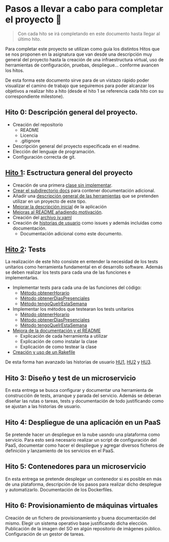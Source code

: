 # Pasos a llevar a cabo para completar el proyecto :walking:
> Con cada hito se irá completando en este documento hasta llegar al último hito.

Para completar este proyecto se utilizan como guía los distintos Hitos que se nos proponen en la asignatura que van desde una descripción muy general del proyecto hasta la creación de una infraestructura virtual, uso de herramientas de configuración, pruebas, despliegue... conforme avancen los hitos.

De esta forma este documento sirve para de un vistazo rápido poder visualizar el camino de trabajo que seguiremos para poder alcanzar los objetivos a realizar hito a hito (desde el hito 1 se referencia cada hito con su correspondiente milestone).

## Hito 0: Descripción general del proyecto.
- Creación del repositorio
    - README
    - Licencia
    - .gitignore
- Descripción general del proyecto especificada en el readme.
- Elección del lenguaje de programación.
- Configuración correcta de git.

## [Hito 1](https://github.com/antoniocuadros/WhenToClass/milestone/1): Esctructura general del proyecto
- Creación de una primera [clase sin implementar](https://github.com/antoniocuadros/WhenToClass/issues/6).
- [Crear el subdirectorio docs](https://github.com/antoniocuadros/WhenToClass/issues/2) para contener documentación adicional.
- Añadir una [descripción general de las herramientas](https://github.com/antoniocuadros/WhenToClass/issues/1) que se pretenden utilizar en un proyecto de este tipo.
- [Mejorar la descripción inicial](https://github.com/antoniocuadros/WhenToClass/issues/4) de la aplicación
- [Mejoras al README añadiendo motivación](https://github.com/antoniocuadros/WhenToClass/issues/7).
- Creación del [archivo iv.yaml](https://github.com/antoniocuadros/WhenToClass/issues/3)
- Creación de [historias de usuario](https://github.com/antoniocuadros/WhenToClass/issues/11) como issues y además incluidas como documentación.
    - Documentación adicional como este documento.

## [Hito 2](https://github.com/antoniocuadros/WhenToClass/milestone/2): Tests
La realización de este hito consiste en entender la necesidad de los tests unitarios como herramienta fundamental en el desarrollo software. Además se deben realizar los tests para cada una de las funciones e implementarlas.
- Implementar tests para cada una de las funciones del código:
    - [Método obtenerHorario](https://github.com/antoniocuadros/WhenToClass/issues/14)
    - [Método obtenerDiasPresenciales](https://github.com/antoniocuadros/WhenToClass/issues/15)
    - [Método tengoQueIrEstaSemana](https://github.com/antoniocuadros/WhenToClass/issues/24)
- Implementar los métodos que testearan los tests unitarios
    - [Método obtenerHorario](https://github.com/antoniocuadros/WhenToClass/issues/17)
    - [Método obtenerDiasPresenciales](https://github.com/antoniocuadros/WhenToClass/issues/18)
    - [Método tengoQueIrEstaSemana](https://github.com/antoniocuadros/WhenToClass/issues/23)
- [Mejora de la documentación y el README](https://github.com/antoniocuadros/WhenToClass/issues/20)
    - Explicación de cada herramienta a utilizar
    - Explicación de como instalar la clase
    - Explicación de como testear la clase
- [Creación y uso de un Rakefile](https://github.com/antoniocuadros/WhenToClass/issues/19)

De esta forma han avanzado las historias de usuario [HU1](https://github.com/antoniocuadros/WhenToClass/issues/8), [HU2](https://github.com/antoniocuadros/WhenToClass/issues/9) y [HU3](https://github.com/antoniocuadros/WhenToClass/issues/10).
## Hito 3: Diseño y test de un microservicio
En esta entrega se busca configurar y documentar una herramienta de construcción de tests, arranque y parada del servicio. Además se deberan diseñar las rutas o tareas, tests y documentación de todo justificando como se ajustan a las historias de usuario.

## Hito 4: Despliegue de una aplicación en un PaaS
Se pretende hacer un despliegue en la nube uasndo una plataforma como servicio. Para esto será necesario realizar un script de configuración del PaaS, documentar como hacer el despliegue y agregar diversos ficheros de definición y lanzamiento de los servicios en el PaaS.

## Hito 5: Contenedores para un microservicio
En esta entrega se pretende desplegar un contenedor si es posible en más de una plataforma, descripción de los pasos para realizar dicho desplegue y automatizarlo. Documentación de los Dockerfiles.

## Hito 6: Provisionamiento de máquinas virtuales
Creación de un fichero de provisionamiento y buena documentación del mismo. Elegir un sistema operativo base justificando dicha elección. Publicación de la imagen del SO en algún repositorio de imágenes público. Configuración de un gestor de tareas.


